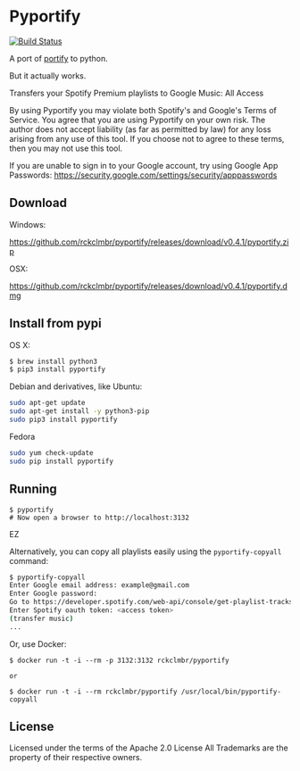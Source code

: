 Pyportify
=========

[![Build Status](https://travis-ci.org/rckclmbr/pyportify.svg?branch=master)](https://travis-ci.org/rckclmbr/pyportify)

A port of [portify](https://github.com/mauimauer/portify) to python.

But it actually works.

Transfers your Spotify Premium playlists to Google Music: All Access

By using Pyportify you may violate both Spotify's and Google's Terms of Service. You agree that
you are using Pyportify on your own risk. The author does not accept liability (as far as permitted by law) for any loss arising from any use of this tool.
If you choose not to agree to these terms, then you may not use this tool.

If you are unable to sign in to your Google account, try using Google App Passwords: https://security.google.com/settings/security/apppasswords

Download
--------

Windows:

https://github.com/rckclmbr/pyportify/releases/download/v0.4.1/pyportify.zip

OSX:

https://github.com/rckclmbr/pyportify/releases/download/v0.4.1/pyportify.dmg

Install from pypi
-----------------

OS X:

```bash
$ brew install python3
$ pip3 install pyportify
```

Debian and derivatives, like Ubuntu:

```bash
sudo apt-get update
sudo apt-get install -y python3-pip
sudo pip3 install pyportify
```

Fedora

```bash
sudo yum check-update
sudo pip install pyportify
```

Running
-------

```
$ pyportify
# Now open a browser to http://localhost:3132
```

EZ

Alternatively, you can copy all playlists easily using the ```pyportify-copyall``` command:

```bash
$ pyportify-copyall
Enter Google email address: example@gmail.com
Enter Google password:
Go to https://developer.spotify.com/web-api/console/get-playlist-tracks/ and get an oauth token
Enter Spotify oauth token: <access token>
(transfer music)
...
```

Or, use Docker:

```
$ docker run -t -i --rm -p 3132:3132 rckclmbr/pyportify

or

$ docker run -t -i --rm rckclmbr/pyportify /usr/local/bin/pyportify-copyall
```

License
-------

Licensed under the terms of the Apache 2.0 License
All Trademarks are the property of their respective owners.

